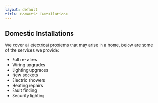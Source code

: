 ```yaml
---
layout: default
title: Domestic Installations
---
```

## Domestic Installations

We cover all electrical problems that may arise in a home, below are some of the services we provide:

- Full re-wires
- Wiring upgrades
- Lighting upgrades
- New sockets
- Electric showers
- Heating repairs
- Fault finding
- Security lighting

